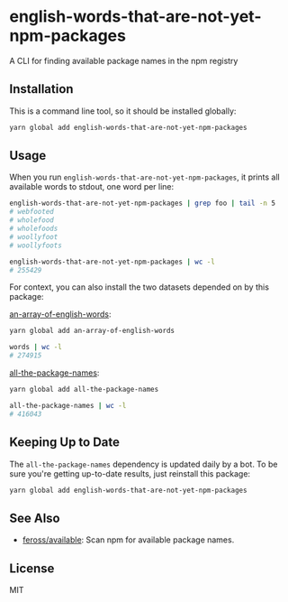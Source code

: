 # english-words-that-are-not-yet-npm-packages

A CLI for finding available package names in the npm registry

## Installation

This is a command line tool, so it should be installed globally:

```sh
yarn global add english-words-that-are-not-yet-npm-packages
```

## Usage

When you run `english-words-that-are-not-yet-npm-packages`, it prints
all available words to stdout, one word per line:

```sh
english-words-that-are-not-yet-npm-packages | grep foo | tail -n 5
# webfooted
# wholefood
# wholefoods
# woollyfoot
# woollyfoots

english-words-that-are-not-yet-npm-packages | wc -l
# 255429
```

For context, you can also install the two datasets depended on by this package:

[an-array-of-english-words](http://ghub.io/an-array-of-english-words):

```sh
yarn global add an-array-of-english-words

words | wc -l
# 274915
```

[all-the-package-names](http://ghub.io/all-the-package-names):

```sh
yarn global add all-the-package-names

all-the-package-names | wc -l
# 416043
```

## Keeping Up to Date

The `all-the-package-names` dependency is updated daily by a bot. To be sure
you're getting up-to-date results, just reinstall this package:

```sh
yarn global add english-words-that-are-not-yet-npm-packages
```

## See Also

- [feross/available](https://github.com/feross/available): Scan npm for available package names.

## License

MIT
